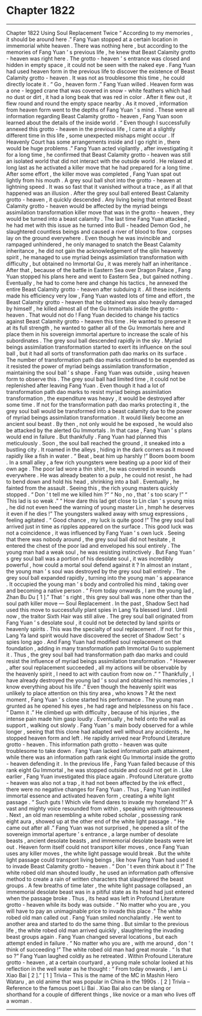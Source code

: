 
# Chapter 1822


---

Chapter 1822 Using Soul Replacement Twice
“ According to my memories , it should be around here .” Fang Yuan stopped at a certain location in immemorial white heaven .
There was nothing here , but according to the memories of Fang Yuan ’ s previous life , he knew that Beast Calamity grotto - heaven was right here .
The grotto - heaven ’ s entrance was closed and hidden in empty space , it could not be seen with the naked eye . Fang Yuan had used heaven form in the previous life to discover the existence of Beast Calamity grotto - heaven . It was not as troublesome this time , he could directly locate it .
“ Go , heaven form .” Fang Yuan willed .
Heaven form was a one - legged crane that was covered in snow - white feathers which had no dust or dirt , it had a long beak that was red in color .
After it flew out , it flew round and round the empty space nearby .
As it moved , information from heaven form went to the depths of Fang Yuan ’ s mind .
These were all information regarding Beast Calamity grotto - heaven , Fang Yuan soon learned about the details of the inside world .
“ Even though I successfully annexed this grotto - heaven in the previous life , I came at a slightly different time in this life , some unexpected mishaps might occur . If Heavenly Court has some arrangements inside and I go right in , there would be huge problems .”
Fang Yuan acted vigilantly , after investigating it for a long time , he confirmed that Beast Calamity grotto - heaven was still an isolated world that did not interact with the outside world .
He relaxed at long last as he activated a killer move that he had prepared for a long time .
After some effort , the killer move was completed , Fang Yuan spat out lightly from his mouth .
A grey soul ball shot into the grotto - heaven at lightning speed . It was so fast that it vanished without a trace , as if all that happened was an illusion .
After the grey soul ball entered Beast Calamity grotto - heaven , it quickly descended .
Any living being that entered Beast Calamity grotto - heaven would be affected by the myriad beings assimilation transformation killer move that was in the grotto - heaven , they would be turned into a beast calamity .
The last time Fang Yuan attacked , he had met with this issue as he turned into Bull - headed Demon God , he slaughtered countless beings and caused a river of blood to flow , corpses lay on the ground everywhere . Even though he was invincible and rampaged unhindered , he only managed to snatch the Beast Calamity inheritance , he did not gain the acknowledgement of the qilin heavenly spirit , he managed to use myriad beings assimilation transformation with difficulty , but obtained no Immortal Gu , it was merely half an inheritance .
After that , because of the battle in Eastern Sea over Dragon Palace , Fang Yuan stopped his plans here and went to Eastern Sea , but gained nothing .
Eventually , he had to come here and change his tactics , he annexed the entire Beast Calamity grotto - heaven after subduing it .
All these incidents made his efficiency very low , Fang Yuan wasted lots of time and effort , the Beast Calamity grotto - heaven that he obtained was also heavily damaged by himself , he killed almost all of the Gu Immortals inside the grotto - heaven .
That would not do !
Fang Yuan decided to change his tactics against Beast Calamity grotto - heaven this time . He wanted to preserve it at its full strength , he wanted to gather all of the Gu Immortals here and place them in his sovereign immortal aperture to increase the scale of his subordinates .
The grey soul ball descended rapidly in the sky .
Myriad beings assimilation transformation started to exert its influence on the soul ball , but it had all sorts of transformation path dao marks on its surface .
The number of transformation path dao marks continued to be expended as it resisted the power of myriad beings assimilation transformation , maintaining the soul ball ’ s shape .
Fang Yuan was outside , using heaven form to observe this .
The grey soul ball had limited time , it could not be replenished after leaving Fang Yuan . Even though it had a lot of transformation path dao marks to resist myriad beings assimilation transformation , the expenditure was heavy , it would be destroyed after some time .
If not for the transformation path dao marks protecting it , the grey soul ball would be transformed into a beast calamity due to the power of myriad beings assimilation transformation .
It would likely become an ancient soul beast .
By then , not only would he be exposed , he would also be attacked by the alerted Gu Immortals .
In that case , Fang Yuan ’ s plans would end in failure .
But thankfully . Fang Yuan had planned this meticulously .
Soon , the soul ball reached the ground , it sneaked into a bustling city .
It roamed in the alleys , hiding in the dark corners as it moved rapidly like a fish in water .
“ Beat , beat him up harshly !”
Boom boom boom .
In a small alley , a few rich youngsters were beating up a poor kid of their own age .
The poor lad wore a thin shirt , he was covered in wounds everywhere .
He was already beaten to a pulp , he could not resist , he had to bend down and hold his head , shrinking into a ball .
Eventually , he fainted from the assault .
Seeing this , the rich young masters quickly stopped .
“ Don ’ t tell me we killed him ?”
“ No , no , that ’ s too scary !”
“ This lad is so weak .”
“ How dare this lad get close to Lin clan ’ s young miss , he did not even heed the warning of young master Lin , hmph he deserves it even if he dies !”
The youngsters walked away with smug expressions , feeling agitated .
“ Good chance , my luck is quite good !” The grey soul ball arrived just in time as ripples appeared on the surface .
This good luck was not a coincidence , it was influenced by Fang Yuan ’ s own luck .
Seeing that there was nobody around , the grey soul ball did not hesitate , it entered the chest of the poor lad and enveloped his soul entirely .
The young man had a weak soul , he was resisting instinctively .
But Fang Yuan ’ s grey soul ball was a portion of his desolate soul , it was incredibly powerful , how could a mortal soul defend against it ?
In almost an instant , the young man ’ s soul was destroyed by the grey soul ball entirely .
The grey soul ball expanded rapidly , turning into the young man ’ s appearance . It occupied the young man ’ s body and controlled his mind , taking over and becoming a native person .
“ From today onwards , I am the young lad , Zhan Bu Du [ 1 ].”
That ’ s right , this grey soul ball was none other than the soul path killer move — Soul Replacement .
In the past , Shadow Sect had used this move to successfully plant spies in Lang Ya blessed land . Until now , the traitor Sixth Hair was still alive .
The grey soul ball originated from Fang Yuan ’ s desolate soul , it could not be detected by land spirits or heavenly spirits .
This was the specialty of soul replacement .
If not for this , Lang Ya land spirit would have discovered the secret of Shadow Sect ’ s spies long ago .
And Fang Yuan had modified soul replacement on that foundation , adding in many transformation path Immortal Gu to supplement it .
Thus , the grey soul ball had transformation path dao marks and could resist the influence of myriad beings assimilation transformation .
“ However , after soul replacement succeeded , all my actions will be observable by the heavenly spirit , I need to act with caution from now on .”
“ Thankfully , I have already destroyed the young lad ’ s soul and obtained his memories , I know everything about his life .”
Even though the heavenly spirit was unlikely to place attention on this tiny area , who knows ?
At the next moment , Fang Yuan ’ s clone started his performance .
The young man grunted as he opened his eyes , he had rage and helplessness on his face .
“ Damn it .” He climbed up with difficulty , because of his injuries , the intense pain made him gasp loudly .
Eventually , he held onto the wall as support , walking out slowly .
Fang Yuan ’ s main body observed for a while longer , seeing that this clone had adapted well without any accidents , he stopped heaven form and left .
He rapidly arrived near Profound Literature grotto - heaven .
This information path grotto - heaven was quite troublesome to take down .
Fang Yuan lacked information path attainment , while there was an information path rank eight Gu Immortal inside the grotto - heaven defending it .
In the previous life , Fang Yuan failed because of this rank eight Gu Immortal , he was stopped outside and could not get in .
Like earlier , Fang Yuan investigated this place again .
Profound Literature grotto - heaven was also not a trap , it had not been affected by the ink effect , there were no negative changes for Fang Yuan .
Thus , Fang Yuan instilled immortal essence and activated heaven form , creating a white light passage .
“ Such guts ! Which vile fiend dares to invade my homeland ?!” A vast and mighty voice resounded from within , speaking with righteousness .
Next , an old man resembling a white robed scholar , possessing rank eight aura , showed up at the other end of the white light passage .
“ He came out after all .” Fang Yuan was not surprised , he opened a slit of the sovereign immortal aperture ’ s entrance , a large number of desolate beasts , ancient desolate beasts , and immemorial desolate beasts were let out .
Heaven form itself could not transport killer moves , once Fang Yuan uses any killer moves , the white light passage would break .
But the white light passage could transport living beings , like how Fang Yuan had used it to invade Beast Calamity grotto - heaven .
“ Don ’ t even think about it !” The white robed old man shouted loudly , he used an information path offensive method to create a rain of written characters that slaughtered the beast groups .
A few breaths of time later , the white light passage collapsed , an immemorial desolate beast was in a pitiful state as its head had just entered when the passage broke .
Thus , its head was left in Profound Literature grotto - heaven while its body was outside .
“ No matter who you are , you will have to pay an unimaginable price to invade this place .” The white robed old man called out .
Fang Yuan smiled nonchalantly .
He went to another area and started to do the same thing .
But similar to the previous life , the white robed old man arrived quickly , slaughtering the invading beast groups again .
Fang Yuan changed several locations , but each attempt ended in failure .
“ No matter who you are , with me around , don ’ t think of succeeding !” The white robed old man had great morale .
“ Is that so ?” Fang Yuan laughed coldly as he retreated .
Within Profound Literature grotto - heaven , at a certain courtyard , a young male scholar looked at his reflection in the well water as he thought : “ From today onwards , I am Li Xiao Bai [ 2 ].”
[ 1 ] Trivia – This is the name of the MC in Mashin Hero Wataru , an old anime that was popular in China in the 1990s .
[ 2 ] Trivia – Reference to the famous poet Li Bai . Xiao Bai also can be slang or shorthand for a couple of different things , like novice or a man who lives off a woman .

---

